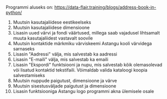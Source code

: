 Programmi aluseks on: https://data-flair.training/blogs/address-book-in-python/
1) Muutsin kasutajaliidese eestikeelseks
2) Muutsin kasutajaliidese dimensioone
3) Lisasin uued värvi ja fondi väärtused, millega saab vajadusel lihtsamalt muuta kasutajaliidest vastavalt soovile
4) Muutsin kontaktide märkmiku värviskeemi Astangu kooli värvidega sarnaseks
5) Lisasin "Aadressi" välja, mis salvestab ka aadressi
6) Lisasin "E-maili" välja, mis salvestab ka emaili
7) Lisasin "Ekspordi" funktsiooni ja nupu, mis salvestab kõik olemasolevad või lisatud kontaktid tekstifaili. Võimaldab valida kataloogi koopia salvestamiseks
8) Muutsin nuppude paigutust, dimensioone ja värve
9) Muutsin sisestusväljade paigutust ja dimensioone
10) Lisasin funktsiooniga Astangu logo programmi akna ülemisele osale
